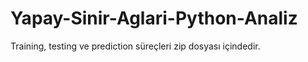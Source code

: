 # Yapay-Sinir-Aglari-Python-Analiz

Training, testing ve prediction süreçleri zip dosyası içindedir.
